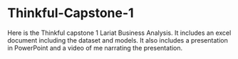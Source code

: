 # Thinkful-Capstone-1
Here is the Thinkful capstone 1 Lariat Business Analysis.  It includes an excel document including the dataset and models.  It also includes a presentation in PowerPoint and a video of me narrating the presentation.
